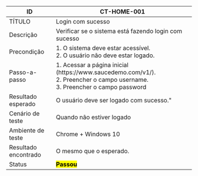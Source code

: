 <table>
  <colgroup>
  <col style="width: 25%" />
  <col style="width: 74%" />
  </colgroup>
  <thead>
  <tr class="header">
  <th>ID</th>
  <th>CT-HOME-001</th>
  </tr>
  </thead>
  <tbody>
  <tr class="odd">
  <td>TÍTULO</td>
  <td>Login com sucesso</td>
  </tr>
  <tr class="even">
  <td>Descrição</td>
  <td>Verificar se o sistema está fazendo login com sucesso</td>
  </tr>
  <tr class="odd">
  <td>Precondição</td>
  <td>1. O sistema deve estar acessível.<br />
  2. O usuário não deve estar logado.</td>
  </tr>
  <tr class="even">
  <td>Passo-a-passo</td>
  <td>1. Acessar a página inicial (https://www.saucedemo.com/v1/).<br />
  2. Preencher o campo username.<br />
  3. Preencher o campo password</td>
  </tr>
  <tr class="odd">
  <td>Resultado esperado</td>
  <td>O usuário deve ser logado com sucesso."</td>
  </tr>
  <tr class="even">
  <td>Cenário de teste</td>
  <td>Quando não estiver logado</td>
  </tr>
  <tr class="odd">
  <td>Ambiente de teste</td>
  <td>Chrome + Windows 10</td>
  </tr>
  <tr class="even">
  <td>Resultado encontrado</td>
  <td>O mesmo que o esperado.</td>
  </tr>
  <tr class="odd">
  <td>Status</td>
  <td><strong><mark>Passou</mark></strong></td>
  </tr>
  </tbody>
</table>
